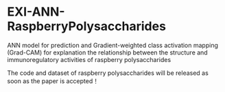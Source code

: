 # EXI-ANN-RaspberryPolysaccharides
ANN model for prediction and Gradient-weighted class activation mapping (Grad-CAM) for explanation the relationship between the structure and immunoregulatory activities of raspberry polysaccharides

The code and dataset of raspberry polysaccharides will be released as soon as the paper is accepted！
